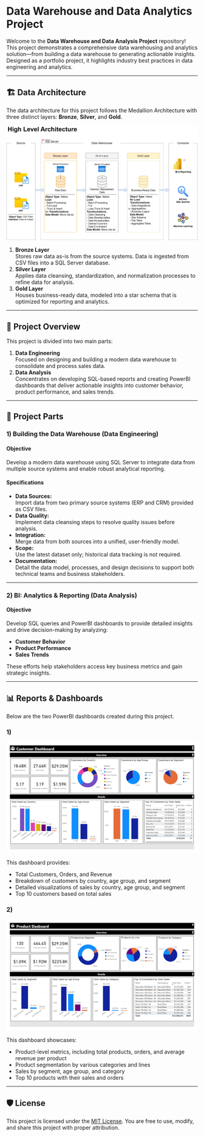 # Data Warehouse and Data Analytics Project

Welcome to the **Data Warehouse and Data Analysis Project** repository!  
This project demonstrates a comprehensive data warehousing and analytics solution—from building a data warehouse to generating actionable insights. Designed as a portfolio project, it highlights industry best practices in data engineering and analytics.

---

## 🏗️ Data Architecture

The data architecture for this project follows the Medallion Architecture with three distinct layers: **Bronze**, **Silver**, and **Gold**.

![Data Architecture](Data%20Warehouse/documents/data_architecture.png)

1. **Bronze Layer**  
   Stores raw data as-is from the source systems. Data is ingested from CSV files into a SQL Server database.
2. **Silver Layer**  
   Applies data cleansing, standardization, and normalization processes to refine data for analysis.
3. **Gold Layer**  
   Houses business-ready data, modeled into a star schema that is optimized for reporting and analytics.

---

## 📖 Project Overview

This project is divided into two main parts:

1. **Data Engineering**  
   Focused on designing and building a modern data warehouse to consolidate and process sales data.
2. **Data Analysis**  
   Concentrates on developing SQL-based reports and creating PowerBI dashboards that deliver actionable insights into customer behavior, product performance, and sales trends.

---

## 🚀 Project Parts

### 1) Building the Data Warehouse (Data Engineering)

#### Objective
Develop a modern data warehouse using SQL Server to integrate data from multiple source systems and enable robust analytical reporting.

#### Specifications
- **Data Sources:**  
  Import data from two primary source systems (ERP and CRM) provided as CSV files.
- **Data Quality:**  
  Implement data cleansing steps to resolve quality issues before analysis.
- **Integration:**  
  Merge data from both sources into a unified, user-friendly model.
- **Scope:**  
  Use the latest dataset only; historical data tracking is not required.
- **Documentation:**  
  Detail the data model, processes, and design decisions to support both technical teams and business stakeholders.

---

### 2) BI: Analytics & Reporting (Data Analysis)

#### Objective
Develop SQL queries and PowerBI dashboards to provide detailed insights and drive decision-making by analyzing:

- **Customer Behavior**
- **Product Performance**
- **Sales Trends**

These efforts help stakeholders access key business metrics and gain strategic insights.

---

## 📊 Reports & Dashboards

Below are the two PowerBI dashboards created during this project.

### 1) 

![Customer Dashboard](Data%20Analysis/reports/Customer%20Dashboard.png)

This dashboard provides:
- Total Customers, Orders, and Revenue
- Breakdown of customers by country, age group, and segment
- Detailed visualizations of sales by country, age group, and segment
- Top 10 customers based on total sales

### 2) 

![Product Dashboard](Data%20Analysis/reports/Product%20Dashboard.png)

This dashboard showcases:
- Product-level metrics, including total products, orders, and average revenue per product
- Product segmentation by various categories and lines
- Sales by segment, age group, and category
- Top 10 products with their sales and orders

---

## 🛡️ License

This project is licensed under the [MIT License](LICENSE). You are free to use, modify, and share this project with proper attribution.
